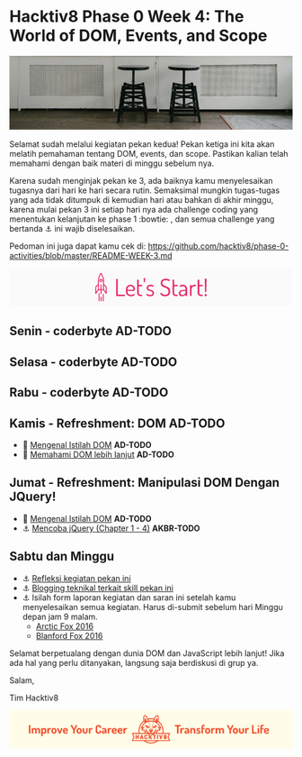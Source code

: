 # Hacktiv8 Phase 0 Week 4: The World of DOM, Events, and Scope

![Header](assets/header-w3.jpg)

Selamat sudah melalui kegiatan pekan kedua! Pekan ketiga ini kita akan melatih pemahaman tentang DOM, events, dan scope. Pastikan kalian telah memahami dengan baik materi di minggu sebelum nya.

Karena sudah menginjak pekan ke 3, ada baiknya kamu menyelesaikan tugasnya dari hari ke hari secara rutin. Semaksimal mungkin tugas-tugas yang ada tidak ditumpuk di kemudian hari atau bahkan di akhir minggu, karena mulai pekan 3 ini setiap hari nya ada challenge coding yang menentukan kelanjutan ke phase 1 :bowtie: , dan semua challenge yang bertanda :anchor: ini wajib diselesaikan.

Pedoman ini juga dapat kamu cek di: <https://github.com/hacktiv8/phase-0-activities/blob/master/README-WEEK-3.md>

![Let's start!](assets/start.png)

## Senin - coderbyte **AD-TODO**

## Selasa - coderbyte **AD-TODO**

## Rabu - coderbyte **AD-TODO**

## Kamis - Refreshment: DOM **AD-TODO**

- :notebook_with_decorative_cover: [Mengenal Istilah DOM](https://github.com/hacktiv8/phase-0-activities/blob/master/modules/algorithm-pseudocode.md) **AD-TODO**
- :notebook_with_decorative_cover: [Memahami DOM lebih lanjut](https://github.com/hacktiv8/phase-0-activities/blob/master/modules/js-dom-devtools.md) **AD-TODO**

## Jumat - Refreshment: Manipulasi DOM Dengan JQuery!

- :notebook_with_decorative_cover: [Mengenal Istilah DOM](https://github.com/hacktiv8/phase-0-activities/blob/master/modules/jquery.md) **AD-TODO**
- :anchor: [Mencoba jQuery (Chapter 1 - 4)](http://try.jquery.com/) **AKBR-TODO**

## Sabtu dan Minggu

- :anchor: [Refleksi kegiatan pekan ini](https://github.com/hacktiv8/phase-0-activities/blob/master/modules/reflection.md)
- :anchor: [Blogging teknikal terkait skill pekan ini](https://github.com/hacktiv8/phase-0-activities/blob/master/modules/blog.md)
- :anchor: Isilah form laporan kegiatan dan saran ini setelah kamu menyelesaikan semua kegiatan. Harus di-submit sebelum hari Minggu depan jam 9 malam.
  - [Arctic Fox 2016](https://airtable.com/shrLac3o4CKzZGuNn)
  - [Blanford Fox 2016](https://airtable.com/shr4wXkNEQc2ezCRR)

Selamat berpetualang dengan dunia DOM dan JavaScript lebih lanjut! Jika ada hal yang perlu ditanyakan, langsung saja berdiskusi di grup ya.

Salam,

Tim Hacktiv8

![Hacktiv8 Banner](assets/banner.png)
